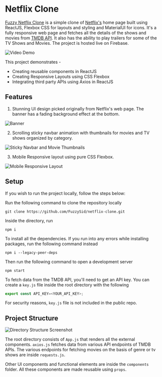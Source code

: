 # Netflix Clone

[Fuzzy Netflix Clone](https://fuzzy-netflix-clone.web.app/) is a simple clone of [Netflix's](http://netflix.com/) home page built using ReactJS, Flexbox CSS for layouts and styling and MaterialUI for icons. It's a fully responsive web page and fetches all the details of the shows and movies from [TMDB API](https://developers.themoviedb.org/3). It also has the ability to play trailers for some of the TV Shows and Movies. The project is hosted live on Firebase. 

![Video Demo](https://media.giphy.com/media/gwniBTolRUK8UU9yCu/giphy.gif)



This project demonstrates -

- Creating reusable components in ReactJS
- Creating Responsive Layouts using CSS Flexbox
- Integrating third party APIs using Axios in ReactJS



## Features

1. Stunning UI design picked originally from Netflix's web page. The banner has a fading background effect at the bottom. 

![Banner](https://ik.imagekit.io/pibjyepn7p9/Netflix_Clone_Screenshot_GjnwypIb-.PNG)



2. Scrolling sticky navbar animation with thumbnails for movies and TV shows organized by category. 

![Sticky Navbar and Movie Thumbnails](https://ik.imagekit.io/pibjyepn7p9/image_3NJbFLYbJ.png)



3. Mobile Responsive layout using pure CSS Flexbox.

![Mobile Responsive Layout](https://ik.imagekit.io/pibjyepn7p9/Netflix_Clone_Mobile_Responsive_-6aGqFHon.jpeg)

## Setup

If you wish to run the project locally, follow the steps below:

Run the following command to clone the repository locally

```shell
git clone https://github.com/FuzzySid/netflix-clone.git
```

Inside the directory, run

```shell
npm i
```

To install all the dependencies. If you run into any errors while installing packages, run the following command instead

```shell
npm i --legacy-peer-deps
```

Then run the following command to open a development server

```shell
npm start
```

To fetch data from the TMDB API, you'll need to get an API key. You can create a `key.js` file inside the root directory with the following

```javascript
export const API_KEY=<YOUR_API_KEY>;
```

For security reasons, `key.js` file is not included in the public repo. 

## Project Structure

![Directory Structure Screenshot](https://ik.imagekit.io/pibjyepn7p9/Netflix_Clone_Folder_Structure_BfIP_mVdD.PNG)

The root directory consists of `App.js` that renders all the external components. `axios.js` fetches data from various API endpoints of TMDB APIs. The various endpoints for fetching movies on the basis of genre or tv shows are inside `requests.js`. 

Other UI components and functional elements are inside the `components` folder. All these components are made reusable using `props`. 

